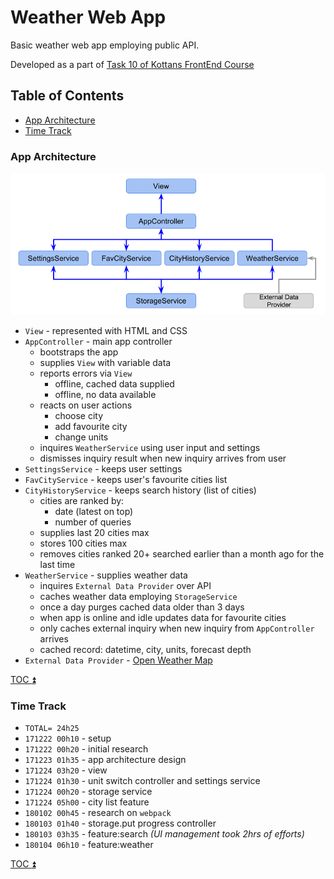 # Weather Web App

Basic weather web app employing public API.

Developed as a part of 
[Task 10 of Kottans FrontEnd Course](https://github.com/kottans/frontend/blob/master/test10.md)

<!-- START doctoc generated TOC please keep comment here to allow auto update -->
<!-- DON'T EDIT THIS SECTION, INSTEAD RE-RUN doctoc TO UPDATE -->
## Table of Contents

- [App Architecture](#app-architecture)
- [Time Track](#time-track)

<!-- END doctoc generated TOC please keep comment here to allow auto update -->

### App Architecture

![Weather App Architecture diagram](weather-app-architecture.png)

 * `View` - represented with HTML and CSS
 * `AppController` - main app controller
   - bootstraps the app
   - supplies `View` with variable data
   - reports errors via `View`
     - offline, cached data supplied
     - offline, no data available
   - reacts on user actions
     - choose city
     - add favourite city
     - change units
   - inquires `WeatherService` using user input and settings
   - dismisses inquiry result when new inquiry arrives from user
 * `SettingsService` - keeps user settings
 * `FavCityService` - keeps user's favourite cities list
 * `CityHistoryService` - keeps search history (list of cities)
   - cities are ranked by:
     - date (latest on top)
     - number of queries
   - supplies last 20 cities max
   - stores 100 cities max
   - removes cities ranked 20+ searched earlier than a month ago
     for the last time
 * `WeatherService` - supplies weather data
   - inquires `External Data Provider` over API
   - caches weather data employing `StorageService`
   - once a day purges cached data older than 3 days
   - when app is online and idle updates data for favourite cities
   - only caches external inquiry when new inquiry from
     `AppController` arrives
   - cached record: datetime, city, units, forecast depth
 * `External Data Provider` - [Open Weather Map](https://openweathermap.org/api)

[TOC :arrow_double_up: ](#table-of-contents)

### Time Track

 * `TOTAL= 24h25`
 * `171222 00h10` - setup
 * `171222 00h20` - initial research
 * `171223 01h35` - app architecture design
 * `171224 03h20` - view
 * `171224 01h30` - unit switch controller and settings service
 * `171224 00h20` - storage service
 * `171224 05h00` - city list feature
 * `180102 00h45` - research on `webpack`
 * `180103 01h40` - storage.put progress controller
 * `180103 03h35` - feature:search _(UI management took 2hrs of efforts)_
 * `180104 06h10` - feature:weather

[TOC :arrow_double_up: ](#table-of-contents)